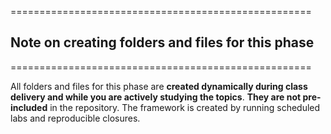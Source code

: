 ====================================================
## Note on creating folders and files for this phase
====================================================

All folders and files for this phase are **created dynamically during class delivery and while you are actively studying the topics**. 
**They are not pre-included** in the repository. The framework is created by running scheduled labs and reproducible closures.
